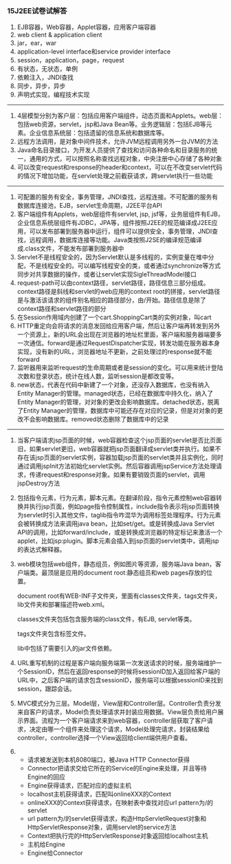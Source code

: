### 15J2EE试卷试解答

1. EJB容器，Web容器，Applet容器，应用客户端容器
2. web client & application client
3. jar，ear，war
4. application-level interface和service provider interface
5. session，application，page，request
6. 有状态，无状态，单例
7. 依赖注入，JNDI查找
8. 同步，异步，异步
9. 声明式实现，编程技术实现

---

1. 4层模型分别为客户层：包括应用客户端组件，动态页面和Applets。web层：包括web资源，servlet，jsp和Java Bean等。业务逻辑层：包括EJB等元素。企业信息系统层：包括遗留的信息系统和数据库等。
2. 远程方法调用，是对象中间件技术，允许JVM远程调用另外一台JVM的方法
3. Java命名目录接口，为开发人员提供了查找和访问各种命名和目录服务的统一，通用的方式，可以按照名称查找远程对象，中央注册中心存储了各种对象
4. 可以改变request和response的header和context，可以在不改变servlet代码的情况下增加功能，在servlet处理之前截获请求，跨servlet执行一些功能

---

1. 可配置的服务有安全，事务管理，JNDI查找，远程连接。不可配置的服务有数据库连接池，EJB，servlet生命周期，J2EE平台API
2. 客户端组件有Applets，web层组件有servlet, jsp, jsf等，业务层组件有EJB，企业信息系统层组件有JDBC，JPA等，组件按照J2EE的规范编译成J2EE应用，可以发布部署到服务器中运行，组件可以提供安全，事务管理，JNDI查找，远程调用，数据库连接等功能。Java类按照J2SE的编译规范编译成.class文件，不能发布部署到服务器中
3. Servlet不是线程安全的，因为Servlet默认是多线程的，实例变量在堆中分配，不是线程安全的。可以编写线程安全的类，或者通过synchronize等方式同步对共享数据的操作，或者让servlet实现SigleThreadModel接口
4. request-path可以由context路径，servlet路径，路径信息三部分组成。context路径是斜线和servlet的web应用的context root的拼接，servlet路径是与激活该请求的组件别名相应的路径部分，由/开始。路径信息是除了context路径和servlet路径的部分
5. 在Session作用域内创建了一个cart.ShoppingCart类的实例对象，叫cart
6. HTTP重定向会将请求的消息发回给应用客户端，然后让客户端再转发到另外一个资源上，新的URL会出现在浏览器的地址栏里面，客户端和服务器端要多一次通信。forward是通过RequestDispatcher实现，转发功能在服务器本身实现，没有新的URL，浏览器地址不更新，之前处理过的response就不能forward
7. 监听器用来监听request的生命周期或者是session的变化。可以用来统计登陆次数和登录状态，统计在线人数，监听session是都改变等。
8. new状态，代表在代码中新建了一个对象，还没存入数据库，也没有纳入Entity Manager的管理。managed状态，已经在数据库中持久化，纳入了Entity Manager的管理，对对象的更改会影响数据库。detached状态，脱离了Entity Manager的管理，数据库中可能还存在对应的记录，但是对对象的更改不会影响数据库。removed状态删除了数据库中的记录

---

1. 当客户端请求jsp页面的时候，web容器检查这个jsp页面的servlet是否比页面旧，如果servlet更旧，web容器就把jsp页面翻译成servlet类并执行。如果不存在该jsp页面的servlet实例，容器加载jsp页面的servlet类并且实例化，同时通过调用jspInit方法初始化servlet实例。然后容器调用jspService方法处理请求，传递request和response对象。如果有要销毁页面的servlet，调用jspDestroy方法

2. 包括指令元素，行为元素，脚本元素。在翻译阶段，指令元素控制web容器转换并执行jsp页面，例如page指令控制属性，include指令表示将jsp页面转换为servlet时引入其他文件，taglib指令咋混华为调用标签处理程序。行为元素会被转换成方法来调用java bean，比如set/get。或是转换成Java Servlet API的调用，比如forward/include，或是转换成浏览器的特定标记来激活一个applet，比如jsp:plugin。脚本元素会插入到jsp页面的servlet类中，调用jsp的表达式解释器。

3. web模块包括web组件，静态组员，例如图片等资源，服务端Java bean，客户端类。最顶层是应用的document root:静态组员和web pages存放的位置。

   document root有WEB-INF子文件夹，里面有classes文件夹，tags文件夹，lib文件夹和部署描述符web.xml。

   classes文件夹包括包含服务端的class文件，有EJB, servlet等类。

   tags文件夹包含标签文件。

   lib中包括了需要引入的jar文件依赖。

4. URL重写机制的过程是客户端向服务端第一次发送请求的时候，服务端维护一个SessionID，然后在返回response的时候将sessionID加入返回给客户端的URL中，之后客户端的请求包含sessionID，服务端可以根据sessionID来找到session，跟踪会话。

5. MVC模式分为三层。Model层，View层和Controller层。Controller负责分发来自客户的请求，Model负责处理请求并封装应用数据。View层负责给用户展示界面。流程为一个客户端请求来到web容器，controller层获取了客户请求，决定由哪一个组件来处理这个请求，Model处理完请求，封装结果给controller，controller选择一个View返回给client端供用户查看。

6. - 请求被发送到本机8080端口，被Java HTTP Connector获得
   - Connector把请求交给它所在的Service的Engine来处理，并且等待Engine的回应
   - Engine获得请求，匹配对应的虚拟主机
   - localhost主机获得请求，匹配叫onlineXXX的Context
   - onlineXXX的Context获得请求，在映射表中查找对应url pattern为/的servlet
   - url pattern为/的servlet获得请求，构造HttpServletRequest对象和HttpServletResponse对象，调用servlet的service方法
   - Context把执行完的HttpServletResponse对象返回给localhost主机
   - 主机给Engine
   - Engine给Connector

